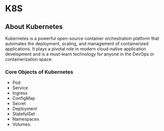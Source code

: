 # K8S

## About Kubernetes
Kubernetes is a powerful open-source container orchestration platform that automates the deployment, scaling, and management of containerized applications. It plays a pivotal role in modern cloud-native application development and is a must-learn technology for anyone in the DevOps or containerization space.

### Core Objects of Kubernetes
* Pod
* Service
* Ingress
* ConfigMap
* Secret
* Deployment
* StatefulSet
* Namespaces
* Volumes.
